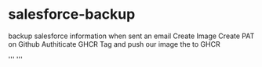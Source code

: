 # salesforce-backup
backup salesforce information when sent an email
Create Image
Create PAT on Github
Authiticate GHCR
Tag and push our image the to GHCR

'''
'''